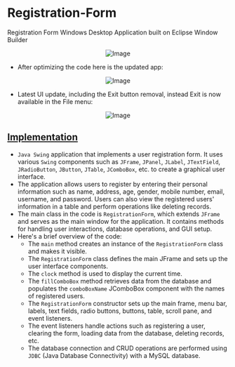 # Registration-Form
Registration Form Windows Desktop Application built on Eclipse Window Builder

<p align="center">
  <img src="https://user-images.githubusercontent.com/24220136/223286360-5916ce24-01d2-40db-91aa-00d531938f6c.png" alt="Image">
</p>

- After optimizing the code here is the updated app:

<p align="center">
  <img src="https://user-images.githubusercontent.com/24220136/223347329-ac4e3a2a-facb-4ec7-b7e3-305856d32057.png" alt="Image">
</p>

- Latest UI update, including the Exit button removal, instead Exit is now available in the File menu:

<p align="center">
  <img src="https://user-images.githubusercontent.com/24220136/225279921-3dbe88d3-5fed-48e2-864f-ea27115b570e.png" alt="Image">
</p>

## [Implementation](https://github.com/af4092/Registration-Form/blob/main/Registration/src/RegistrationForm(UPDATE).java)

- `Java Swing` application that implements a user registration form. It uses various `Swing` components such as `JFrame`, `JPanel`, `JLabel`, `JTextField`, `JRadioButton`, `JButton`, `JTable`, `JComboBox`, etc. to create a graphical user interface.
- The application allows users to register by entering their personal information such as name, address, age, gender, mobile number, email, username, and password. Users can also view the registered users' information in a table and perform operations like deleting records.
- The main class in the code is `RegistrationForm`, which extends `JFrame` and serves as the main window for the application. It contains methods for handling user interactions, database operations, and GUI setup.
- Here's a brief overview of the code:
  - The `main` method creates an instance of the `RegistrationForm` class and makes it visible.
  - The `RegistrationForm` class defines the main JFrame and sets up the user interface components.
  - The `clock` method is used to display the current time.
  - The `fillComboBox` method retrieves data from the database and populates the `comboBoxName` JComboBox component with the names of registered users.
  - The `RegistrationForm` constructor sets up the main frame, menu bar, labels, text fields, radio buttons, buttons, table, scroll pane, and event listeners.
  - The event listeners handle actions such as registering a user, clearing the form, loading data from the database, deleting records, etc.
  - The database connection and CRUD operations are performed using `JDBC` (Java Database Connectivity) with a MySQL database.

